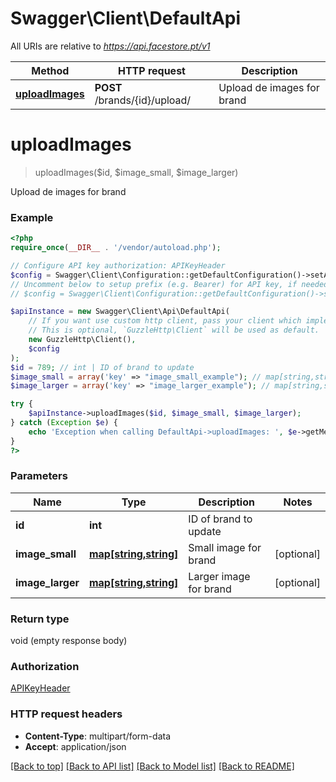 # Swagger\Client\DefaultApi

All URIs are relative to *https://api.facestore.pt/v1*

Method | HTTP request | Description
------------- | ------------- | -------------
[**uploadImages**](DefaultApi.md#uploadImages) | **POST** /brands/{id}/upload/ | Upload de images for brand


# **uploadImages**
> uploadImages($id, $image_small, $image_larger)

Upload de images for brand

### Example
```php
<?php
require_once(__DIR__ . '/vendor/autoload.php');

// Configure API key authorization: APIKeyHeader
$config = Swagger\Client\Configuration::getDefaultConfiguration()->setApiKey('APIToken', 'YOUR_API_KEY');
// Uncomment below to setup prefix (e.g. Bearer) for API key, if needed
// $config = Swagger\Client\Configuration::getDefaultConfiguration()->setApiKeyPrefix('APIToken', 'Bearer');

$apiInstance = new Swagger\Client\Api\DefaultApi(
    // If you want use custom http client, pass your client which implements `GuzzleHttp\ClientInterface`.
    // This is optional, `GuzzleHttp\Client` will be used as default.
    new GuzzleHttp\Client(),
    $config
);
$id = 789; // int | ID of brand to update
$image_small = array('key' => "image_small_example"); // map[string,string] | Small image for brand
$image_larger = array('key' => "image_larger_example"); // map[string,string] | Larger image for brand

try {
    $apiInstance->uploadImages($id, $image_small, $image_larger);
} catch (Exception $e) {
    echo 'Exception when calling DefaultApi->uploadImages: ', $e->getMessage(), PHP_EOL;
}
?>
```

### Parameters

Name | Type | Description  | Notes
------------- | ------------- | ------------- | -------------
 **id** | **int**| ID of brand to update |
 **image_small** | [**map[string,string]**](../Model/string.md)| Small image for brand | [optional]
 **image_larger** | [**map[string,string]**](../Model/string.md)| Larger image for brand | [optional]

### Return type

void (empty response body)

### Authorization

[APIKeyHeader](../../README.md#APIKeyHeader)

### HTTP request headers

 - **Content-Type**: multipart/form-data
 - **Accept**: application/json

[[Back to top]](#) [[Back to API list]](../../README.md#documentation-for-api-endpoints) [[Back to Model list]](../../README.md#documentation-for-models) [[Back to README]](../../README.md)

